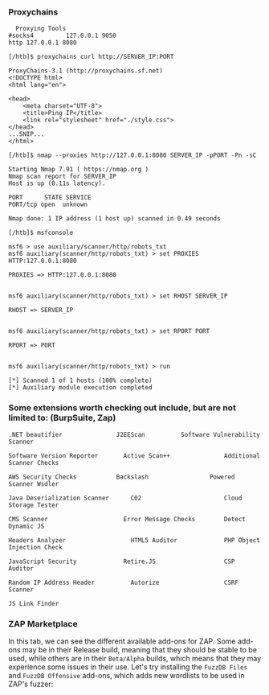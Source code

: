 ### Proxychains
```
  Proxying Tools
#socks4         127.0.0.1 9050
http 127.0.0.1 8080
```
```
[/htb]$ proxychains curl http://SERVER_IP:PORT

ProxyChains-3.1 (http://proxychains.sf.net)
<!DOCTYPE html>
<html lang="en">

<head>
    <meta charset="UTF-8">
    <title>Ping IP</title>
    <link rel="stylesheet" href="./style.css">
</head>
...SNIP...
</html>
```
```
[/htb]$ nmap --proxies http://127.0.0.1:8080 SERVER_IP -pPORT -Pn -sC

Starting Nmap 7.91 ( https://nmap.org )
Nmap scan report for SERVER_IP
Host is up (0.11s latency).

PORT      STATE SERVICE
PORT/tcp open  unknown

Nmap done: 1 IP address (1 host up) scanned in 0.49 seconds
```
```
[/htb]$ msfconsole

msf6 > use auxiliary/scanner/http/robots_txt
msf6 auxiliary(scanner/http/robots_txt) > set PROXIES HTTP:127.0.0.1:8080

PROXIES => HTTP:127.0.0.1:8080


msf6 auxiliary(scanner/http/robots_txt) > set RHOST SERVER_IP

RHOST => SERVER_IP


msf6 auxiliary(scanner/http/robots_txt) > set RPORT PORT

RPORT => PORT


msf6 auxiliary(scanner/http/robots_txt) > run

[*] Scanned 1 of 1 hosts (100% complete)
[*] Auxiliary module execution completed
```
### Some extensions worth checking out include, but are not limited to: (BurpSuite, Zap)

```
.NET beautifier	              J2EEScan	        Software Vulnerability Scanner
```
```
Software Version Reporter	    Active Scan++	            Additional Scanner Checks
```
```
AWS Security Checks	          Backslash                 Powered Scanner	Wsdler
```
```
Java Deserialization Scanner	  C02	                    Cloud Storage Tester
```
```
CMS Scanner	                    Error Message Checks	    Detect Dynamic JS
```
```
Headers Analyzer	              HTML5 Auditor	            PHP Object Injection Check
```
```
JavaScript Security	            Retire.JS	                CSP Auditor
```
```
Random IP Address Header	      Autorize	                CSRF Scanner
```
```
JS Link Finder		
```
### ZAP Marketplace
In this tab, we can see the different available add-ons for ZAP. Some add-ons may be in their Release build, meaning that they should be stable to be used, while others are in their ```Beta/Alpha``` builds, which means that they may experience some issues in their use. Let's try installing the ```FuzzDB Files``` and ```FuzzDB Offensive``` add-ons, which adds new wordlists to be used in ZAP's fuzzer:

